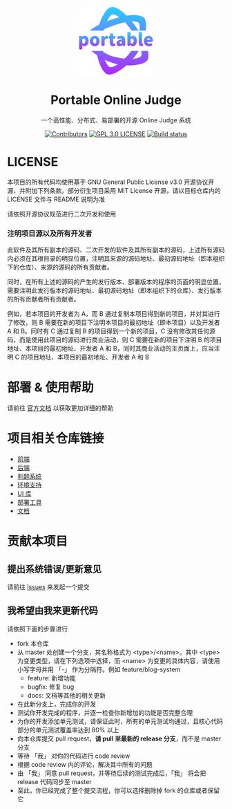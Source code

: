 <div align="center">
   <img src="https://github.com/PortableOJ/portable-docs/blob/master/img/favicon.png?raw=true" alt="MEVCL"/>
   <br>
   <h1>Portable Online Judge</h1>
   <p>一个高性能、分布式、易部署的开源 Online Judge 系统</p>
<!-- ALL-CONTRIBUTORS-BADGE:START - Do not remove or modify this section -->
<a href='https://github.com/PortableOJ/portable-web/blob/master/README.md'><img src='https://img.shields.io/badge/all_contributors-1-orange.svg' alt='Contributors'></a>
<!-- ALL-CONTRIBUTORS-BADGE:END -->
  <a href="/LICENSE"><img src="https://img.shields.io/badge/license-GPL%203.0-blue.svg" alt="GPL 3.0 LICENSE"></a>
  <a href="https://github.com/PortableOJ/portable-web/actions/"><img src="https://github.com/PortableOJ/portable-web/actions/workflows/node-docker.yml/badge.svg" alt="Build status"></a>
</div>

# LICENSE

本项目的所有代码均使用基于 GNU General Public License v3.0 开源协议开源，并附加下列条款。部分衍生项目采用 MIT License 开源，请以目标仓库内的 LICENSE 文件与 README 说明为准

请依照开源协议规范进行二次开发和使用

### 注明项目源以及所有开发者

此软件及其所有副本的源码、二次开发的软件及其所有副本的源码，上述所有源码内必须在其根目录的明显位置，注明其来源的源码地址、最初源码地址（即本组织下的仓库）、来源的源码的所有贡献者。

同时，在所有上述的源码的产生的发行版本、部署版本的程序的页面的明显位置，需要注明此发行版本的源码地址、最初源码地址（即本组织下的仓库）、发行版本的所有贡献者所有贡献者。

例如，若本项目的开发者为 A，而 B 通过复制本项目得到新的项目，并对其进行了修改，则 B 需要在新的项目下注明本项目的最初地址（即本项目）以及开发者 A 和 B。同时有 C 通过复制 B 的项目得到一个新的项目，C
没有修改其任何源码，而是使用此项目的源码进行商业活动，则 C 需要在新的项目下注明 B 的项目地址、本项目的最初地址、开发者 A 和 B，同时其商业活动的主页面上，应当注明 C 的项目地址、本项目的最初地址、开发者 A 和 B

# 部署 & 使用帮助

请前往 [官方文档](https://portableoj.github.io/portable-docs) 以获取更加详细的帮助

# 项目相关仓库链接

- [前端](https://github.com/PortableOJ/portable-web)
- [后端](https://github.com/PortableOJ/portable-server)
- [判题系统](https://github.com/PortableOJ/portable-judge)
- [环境支持](https://github.com/PortableOJ/portable-judge-base)
- [UI 库](https://github.com/PortableOJ/mevcl)
- [部署工具](https://github.com/PortableOJ/portable-deploy)
- [文档](https://github.com/PortableOJ/portable-docs)

# 贡献本项目

## 提出系统错误/更新意见

请前往 [Issues](https://github.com/PortableOJ/portable-server/issues) 来发起一个提交

## 我希望由我来更新代码

请依照下面的步骤进行

- fork 本仓库
- 从 master 处创建一个分支，其名称格式为 \<type\>/\<name\>。其中 \<type\> 为变更类型，请在下列选项中选择，而 \<name\> 为变更的具体内容，请使用小写字母并用 「-」 作为分隔符。例如
  feature/blog-system
    * feature: 新增功能
    * bugfix: 修复 bug
    * docs: 文档等其他的相关更新
- 在此新分支上，完成你的开发
- 测试你开发完成的程序，并逐一检查你新增加的功能是否完整合理
- 为你的开发添加单元测试，请保证此时，所有的单元测试均通过，且核心代码部分的单元测试覆盖率达到 80% 以上
- 向本仓库提交 pull request，**请 pull 至最新的 release 分支**，而不是 master 分支
- 等待 「我」 对你的代码进行 code review
- 根据 code review 内的评论，解决其中所有的问题
- 由 「我」 同意 pull request，并等待后续的测试完成后，「我」 将会把 release 代码同步至 master
- 至此，你已经完成了整个提交流程，你可以选择删除掉 fork 的仓库或者保留它
